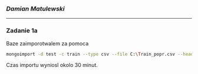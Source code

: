 ### *Damian Matulewski*

----

### Zadanie 1a

Baze zaimporotwalem za pomoca
```sh
mongoimport -d test -c train --type csv --file C:\Train_popr.csv --headerline
```

Czas importu wyniosl okolo 30 minut.

